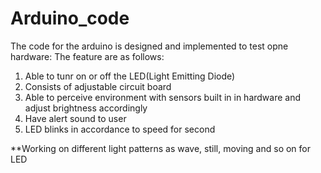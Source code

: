 # Arduino_code

The code for the arduino is designed and implemented to test opne hardware:
The feature are as follows:
1) Able to tunr on or off the LED(Light Emitting Diode)
2) Consists of adjustable circuit board
3) Able to perceive environment with sensors built in in hardware and adjust brightness accordingly
4) Have alert sound to user
5) LED blinks in accordance to speed for second

**Working on different light patterns as wave, still, moving and so on for LED 
